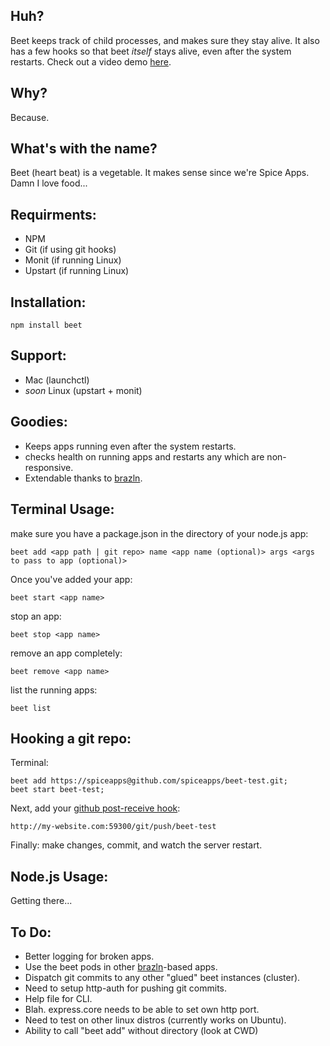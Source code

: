 Huh?
----

Beet keeps track of child processes, and makes sure they stay alive. It also has a few hooks so that beet *itself* stays alive, even after the system restarts. Check out a video demo [here](http://d.pr/OMGe).

Why?
----

Because.

What's with the name?
---------------------

Beet (heart beat) is a vegetable. It makes sense since we're Spice Apps. Damn I love food...

Requirments:
------------

- NPM
- Git (if using git hooks)
- Monit (if running Linux)
- Upstart (if running Linux)

Installation:
-------------

	npm install beet
	
Support:
-------

- Mac (launchctl)
- *soon* Linux (upstart + monit)


Goodies:
--------

- Keeps apps running even after the system restarts. 
- checks health on running apps and restarts any which are non-responsive.
- Extendable thanks to [brazln](https://github.com/spiceapps/brazln). 


Terminal Usage:
---------------

make sure you have a package.json in the directory of your node.js app:

	beet add <app path | git repo> name <app name (optional)> args <args to pass to app (optional)>
	
Once you've added your app:

	beet start <app name>
	
stop an app:

	beet stop <app name>
	
remove an app completely:
	
	beet remove <app name>
		
list the running apps:
	
	beet list
	
Hooking a git repo:
-------------------

Terminal:

	beet add https://spiceapps@github.com/spiceapps/beet-test.git; 
	beet start beet-test;
	
Next, add your [github post-receive hook](http://help.github.com/post-receive-hooks/):

	http://my-website.com:59300/git/push/beet-test


Finally: make changes, commit, and watch the server restart.


Node.js Usage:
--------------

Getting there...

	
To Do:
-----

- Better logging for broken apps.
- Use the beet pods in other [brazln](https://github.com/spiceapps/brazln)-based apps.
- Dispatch git commits to any other "glued" beet instances (cluster).
- Need to setup http-auth for pushing git commits.
- Help file for CLI.
- Blah. express.core needs to be able to set own http port.
- Need to test on other linux distros (currently works on Ubuntu).
- Ability to call "beet add" without directory (look at CWD)
